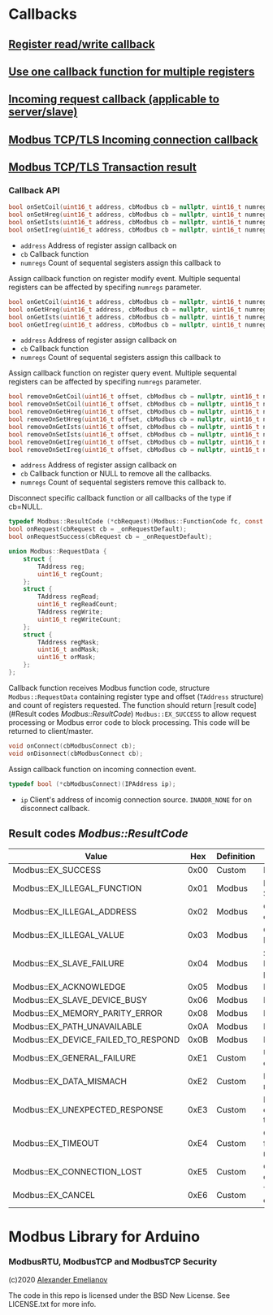 # Callbacks

## [Register read/write callback](onSet/onSet.ino)

## [Use one callback function for multiple registers](onGetShared/onGetShared.ino)

## [Incoming request callback (applicable to server/slave)](Request/Request.ino)

## [Modbus TCP/TLS Incoming connection callback](onSet/onSet.ino)

## [Modbus TCP/TLS Transaction result](Transactional/Transactional.ino)

### Callback API

```c
bool onSetCoil(uint16_t address, cbModbus cb = nullptr, uint16_t numregs = 1);
bool onSetHreg(uint16_t address, cbModbus cb = nullptr, uint16_t numregs = 1);
bool onSetIsts(uint16_t address, cbModbus cb = nullptr, uint16_t numregs = 1);
bool onSetIreg(uint16_t address, cbModbus cb = nullptr, uint16_t numregs = 1);
```

- `address`   Address of register assign callback on
- `cb`    Callback function
- `numregs`   Count of sequental segisters assign this callback to

Assign callback function on register modify event. Multiple sequental registers can be affected by specifing `numregs` parameter.


```c
bool onGetCoil(uint16_t address, cbModbus cb = nullptr, uint16_t numregs = 1);
bool onGetHreg(uint16_t address, cbModbus cb = nullptr, uint16_t numregs = 1);
bool onGetIsts(uint16_t address, cbModbus cb = nullptr, uint16_t numregs = 1);
bool onGetIreg(uint16_t address, cbModbus cb = nullptr, uint16_t numregs = 1);
```

- `address`   Address of register assign callback on
- `cb`    Callback function
- `numregs`   Count of sequental segisters assign this callback to

Assign callback function on register query event. Multiple sequental registers can be affected by specifing `numregs` parameter.

```c
bool removeOnGetCoil(uint16_t offset, cbModbus cb = nullptr, uint16_t numregs = 1);
bool removeOnSetCoil(uint16_t offset, cbModbus cb = nullptr, uint16_t numregs = 1);
bool removeOnGetHreg(uint16_t offset, cbModbus cb = nullptr, uint16_t numregs = 1);
bool removeOnSetHreg(uint16_t offset, cbModbus cb = nullptr, uint16_t numregs = 1);
bool removeOnGetIsts(uint16_t offset, cbModbus cb = nullptr, uint16_t numregs = 1);
bool removeOnSetIsts(uint16_t offset, cbModbus cb = nullptr, uint16_t numregs = 1);
bool removeOnGetIreg(uint16_t offset, cbModbus cb = nullptr, uint16_t numregs = 1);
bool removeOnSetIreg(uint16_t offset, cbModbus cb = nullptr, uint16_t numregs = 1);
```

- `address`   Address of register assign callback on
- `cb`    Callback function or NULL to remove all the callbacks.
- `numregs`   Count of sequental segisters remove this callback to.

Disconnect specific callback function or all callbacks of the type if cb=NULL.

```c
typedef Modbus::ResultCode (*cbRequest)(Modbus::FunctionCode fc, const Modbus::RequestData data);
bool onRequest(cbRequest cb = _onRequestDefault);
bool onRequestSuccess(cbRequest cb = _onRequestDefault);

union Modbus::RequestData {
    struct {
        TAddress reg;
        uint16_t regCount;
    };
    struct {
        TAddress regRead;
        uint16_t regReadCount;
        TAddress regWrite;
        uint16_t regWriteCount;
    };
    struct {
        TAddress regMask;
        uint16_t andMask;
        uint16_t orMask;
    };
};
```

Callback function receives Modbus function code, structure `Modbus::RequestData` containing register type and offset (`TAddress` structure) and count of registers requested. The function should return [result code](#Result codes *Modbus::ResultCode*) `Modbus::EX_SUCCESS` to allow request processing or Modbus error code to block processing. This code will be returned to client/master.

```c
void onConnect(cbModbusConnect cb);
void onDisonnect(cbModbusConnect cb);
```

Assign callback function on incoming connection event.

```c
typedef bool (*cbModbusConnect)(IPAddress ip);
```

- `ip` Client's address of incomig connection source. `INADDR_NONE` for on disconnect callback.

## Result codes *Modbus::ResultCode*

|Value|Hex|Definition|Decription|
|---|---|---|---|
|Modbus::EX_SUCCESS|0x00|Custom|No error|
|Modbus::EX_ILLEGAL_FUNCTION|0x01|Modbus|Function Code not Supported|
|Modbus::EX_ILLEGAL_ADDRESS|0x02|Modbus|Output Address not exists|
|Modbus::EX_ILLEGAL_VALUE|0x03|Modbus|Output Value not in Range|
|Modbus::EX_SLAVE_FAILURE|0x04|Modbus|Slave or Master Device Fails to process request
|Modbus::EX_ACKNOWLEDGE|0x05|Modbus|Not used|
|Modbus::EX_SLAVE_DEVICE_BUSY|0x06|Modbus|Not used|
|Modbus::EX_MEMORY_PARITY_ERROR|0x08|Modbus|Not used|
|Modbus::EX_PATH_UNAVAILABLE|0x0A|Modbus|Not used|
|Modbus::EX_DEVICE_FAILED_TO_RESPOND|0x0B|Modbus|Not used|
|Modbus::EX_GENERAL_FAILURE|0xE1|Custom|Unexpected master error|
|Modbus::EX_DATA_MISMACH|0xE2|Custom|Inpud data size mismach|
|Modbus::EX_UNEXPECTED_RESPONSE|0xE3|Custom|Returned result doesn't mach transaction|
|Modbus::EX_TIMEOUT|0xE4|Custom|Operation not finished within reasonable time|
|Modbus::EX_CONNECTION_LOST|0xE5|Custom|Connection with device lost|
|Modbus::EX_CANCEL|0xE6|Custom|Transaction/request canceled|

# Modbus Library for Arduino
### ModbusRTU, ModbusTCP and ModbusTCP Security

(c)2020 [Alexander Emelianov](mailto:a.m.emelianov@gmail.com)

The code in this repo is licensed under the BSD New License. See LICENSE.txt for more info.